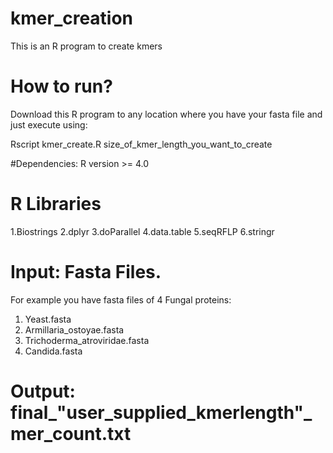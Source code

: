 # kmer_creation
This is an R program to create kmers

# How to run?
Download this R program to any location where you have your fasta file and just execute using:

Rscript kmer_create.R size_of_kmer_length_you_want_to_create

#Dependencies:
R version >= 4.0

# R Libraries

1.Biostrings
2.dplyr
3.doParallel
4.data.table
5.seqRFLP
6.stringr

# Input: Fasta Files. 

For example you have fasta files of 4 Fungal proteins:

1. Yeast.fasta
2. Armillaria_ostoyae.fasta
3. Trichoderma_atroviridae.fasta
4. Candida.fasta

# Output: final_"user_supplied_kmerlength"_mer_count.txt
